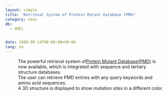 ```yaml
---
layout: simple
title: 'Retrieval System of Protein Mutant Database (PMD)'
category: news
db:
  - ddbj


date: 1998-09-14T00:00:00+09:00
lang: en
---
```


<dd>The powerful retrieval system of<a href="http://pmd.ddbj.nig.ac.jp">Protein Mutant Database(PMD)</a> is now available, which is integrated with sequence and tertiary structure databases.<br>
<dd>The user can retrieve PMD entries with any query keywords and amino acid sequences.<br>A 3D structure is displayed to show mutation sites in a different color.</dd>
</dd>
